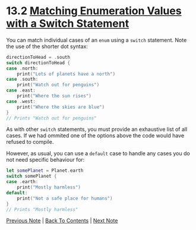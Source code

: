 # 13.2 [Matching Enumeration Values with a Switch Statement](https://developer.apple.com/library/content/documentation/Swift/Conceptual/Swift_Programming_Language/Enumerations.html#//apple_ref/doc/uid/TP40014097-CH12-ID147)

You can match individual cases of an `enum` using a `switch` statement. Note the use of the shorter dot syntax:

```Swift
directionToHead = .south
switch directionToHead {
case .north:
    print("Lots of planets have a north")
case .south:
    print("Watch out for penguins")
case .east:
    print("Where the sun rises")
case .west:
    print("Where the skies are blue")
}
// Prints "Watch out for penguins"
```

As with other `switch` statements, you must provide an exhaustive list of all cases. If we had ommited one of the options above the code would have refused to compile.

However, as usual, you can use a `default` case to handle any cases you do not need specific behaviour for:

```Swift
let somePlanet = Planet.earth
switch somePlanet {
case .earth:
    print("Mostly harmless")
default:
    print("Not a safe place for humans")
}
// Prints "Mostly harmless"
```

[Previous Note](../13%20-%20Enumerations/13.1%20-%20Enumeration%20Syntax.md) | [Back To Contents](https://github.com/Firanus/swift-language-guide-notes) |  [Next Note](../13%20-%20Enumerations/13.3%20-%20Associated%20Values.md)